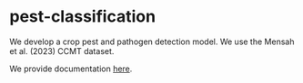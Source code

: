 # pest-classification
We develop a crop pest and pathogen detection model. We use the Mensah et al. (2023) CCMT dataset.

We provide documentation [here](docs.pdf).